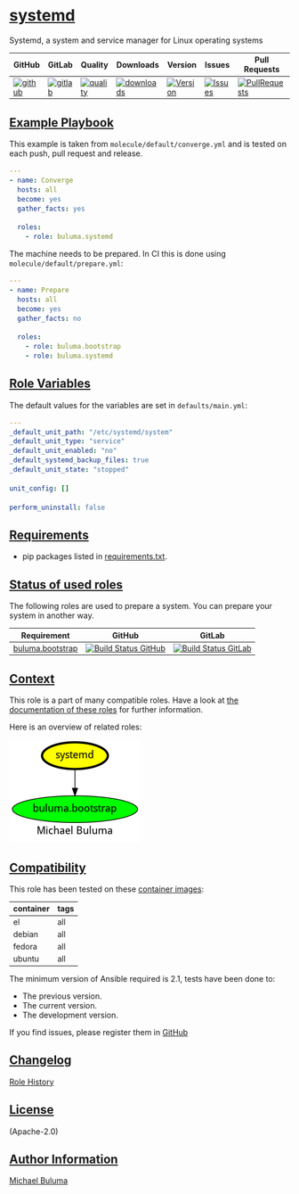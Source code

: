 # [systemd](#systemd)

Systemd, a system and service manager for Linux operating systems

|GitHub|GitLab|Quality|Downloads|Version|Issues|Pull Requests|
|------|------|-------|---------|-------|------|-------------|
|[![github](https://github.com/buluma/ansible-role-systemd/workflows/Ansible%20Molecule/badge.svg)](https://github.com/buluma/ansible-role-systemd/actions)|[![gitlab](https://gitlab.com/buluma/ansible-role-systemd/badges/master/pipeline.svg)](https://gitlab.com/buluma/ansible-role-systemd)|[![quality](https://img.shields.io/ansible/quality/58859)](https://galaxy.ansible.com/buluma/systemd)|[![downloads](https://img.shields.io/ansible/role/d/58859)](https://galaxy.ansible.com/buluma/systemd)|[![Version](https://img.shields.io/github/release/buluma/ansible-role-systemd.svg)](https://github.com/buluma/ansible-role-systemd/releases/)|[![Issues](https://img.shields.io/github/issues/buluma/ansible-role-systemd.svg)](https://github.com/buluma/ansible-role-systemd/issues/)|[![PullRequests](https://img.shields.io/github/issues-pr-closed-raw/buluma/ansible-role-systemd.svg)](https://github.com/buluma/ansible-role-systemd/pulls/)|

## [Example Playbook](#example-playbook)

This example is taken from `molecule/default/converge.yml` and is tested on each push, pull request and release.
```yaml
---
- name: Converge
  hosts: all
  become: yes
  gather_facts: yes

  roles:
    - role: buluma.systemd
```

The machine needs to be prepared. In CI this is done using `molecule/default/prepare.yml`:
```yaml
---
- name: Prepare
  hosts: all
  become: yes
  gather_facts: no

  roles:
    - role: buluma.bootstrap
    - role: buluma.systemd
```


## [Role Variables](#role-variables)

The default values for the variables are set in `defaults/main.yml`:
```yaml
---
_default_unit_path: "/etc/systemd/system"
_default_unit_type: "service"
_default_unit_enabled: "no"
_default_systemd_backup_files: true
_default_unit_state: "stopped"

unit_config: []

perform_uninstall: false
```

## [Requirements](#requirements)

- pip packages listed in [requirements.txt](https://github.com/buluma/ansible-role-systemd/blob/main/requirements.txt).

## [Status of used roles](#status-of-requirements)

The following roles are used to prepare a system. You can prepare your system in another way.

| Requirement | GitHub | GitLab |
|-------------|--------|--------|
|[buluma.bootstrap](https://galaxy.ansible.com/buluma/bootstrap)|[![Build Status GitHub](https://github.com/buluma/ansible-role-bootstrap/workflows/Ansible%20Molecule/badge.svg)](https://github.com/buluma/ansible-role-bootstrap/actions)|[![Build Status GitLab ](https://gitlab.com/buluma/ansible-role-bootstrap/badges/main/pipeline.svg)](https://gitlab.com/buluma/ansible-role-bootstrap)|

## [Context](#context)

This role is a part of many compatible roles. Have a look at [the documentation of these roles](https://buluma.co.ke/) for further information.

Here is an overview of related roles:

![dependencies](https://raw.githubusercontent.com/buluma/ansible-role-systemd/png/requirements.png "Dependencies")

## [Compatibility](#compatibility)

This role has been tested on these [container images](https://hub.docker.com/u/buluma):

|container|tags|
|---------|----|
|el|all|
|debian|all|
|fedora|all|
|ubuntu|all|

The minimum version of Ansible required is 2.1, tests have been done to:

- The previous version.
- The current version.
- The development version.



If you find issues, please register them in [GitHub](https://github.com/buluma/ansible-role-systemd/issues)

## [Changelog](#changelog)

[Role History](https://github.com/buluma/ansible-role-systemd/blob/master/CHANGELOG.md)

## [License](#license)

(Apache-2.0)

## [Author Information](#author-information)

[Michael Buluma](https://buluma.github.io/)
